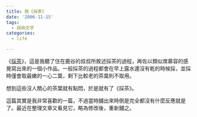 ```yaml
---
title: 敘《採茶》
date: '2006-11-15'
tags:
  - 詩與文字
categories:
  - life

---
```

《[採茶](http://yurenju.blogspot.com/2005/05/blog-post_08.html)》，這是我聽了住在鹿谷的叔叔所敘述採茶的過程，再佐以類似席慕容的感覺寫出來的一個小作品。一般採茶的過程都會在早上露水還沒有乾的時候採，並採時僅會取最嫩的一心二葉，剩下比較老的茶葉則不取用。  
  
想到這些沒人關心的茶葉就有點悶，於是就有了《採茶》。  
  
這篇其實是我非常喜歡的一篇，不過當時舖出來時倒是完全都沒有什麼反應就是了。最近在整理文章又看見它，略為修改後，重新舖之。
